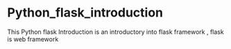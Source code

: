 # Python_flask_introduction
This Python flask Introduction is an introductory into flask framework , flask is web framework 
